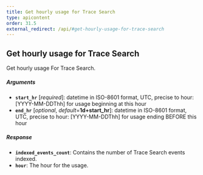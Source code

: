 ```yaml
---
title: Get hourly usage for Trace Search
type: apicontent
order: 31.5
external_redirect: /api/#get-hourly-usage-for-trace-search
---
```


## Get hourly usage for Trace Search

Get hourly usage For Trace Search.

##### Arguments
* **`start_hr`** [*required*]:
    datetime in ISO-8601 format, UTC, precise to hour: [YYYY-MM-DDThh] for usage beginning at this hour
* **`end_hr`** [*optional*, *default*=**1d+start_hr**]:
    datetime in ISO-8601 format, UTC, precise to hour: [YYYY-MM-DDThh] for usage ending BEFORE this hour

##### Response

* **`indexed_events_count`**:
    Contains the number of Trace Search events indexed.
* **`hour`**:
    The hour for the usage.
